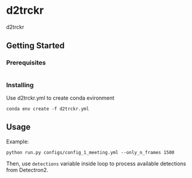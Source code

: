 # d2trckr

d2trckr 

## Getting Started

### Prerequisites

```
```

### Installing

Use d2trckr.yml to create conda evironment 

```
conda env create -f d2trckr.yml
```

## Usage

Example:
```
python run.py configs/config_1_meeting.yml --only_n_frames 1500
```

Then, use `detections` variable inside loop to process available detections from Detectron2.
